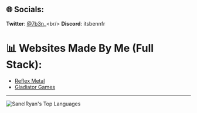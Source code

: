 ## 🌐 Socials:
**Twitter**: [@7b3n_](https://twitter.com/7b3n_)<br/>
**Discord**: itsbennfr<br/>

# 📊 Websites Made By Me (Full Stack):
- [Reflex Metal](https://reflexmetal.com)
- [Gladiator Games](https://gladiatorgames.xyz)

---

![SanelRyan's Top Languages](https://github-readme-stats.vercel.app/api/top-langs/?username=SanelRyan&theme=dark&show_icons=true&hide_border=true&layout=compact) 
